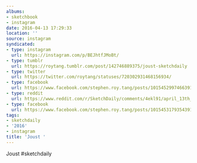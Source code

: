 ```yaml
---
albums:
- sketchbook
- instagram
date: 2016-04-13 17:29:33
location: ''
source: instagram
syndicated:
- type: instagram
  url: https://instagram.com/p/BEJhtfJMoBt/
- type: tumblr
  url: https://roytang.tumblr.com/post/142746889375/joust-sketchdaily
- type: twitter
  url: https://twitter.com/roytang/statuses/720302931468156934/
- type: facebook
  url: https://www.facebook.com/stephen.roy.tang/posts/10154529974663912:1
- type: reddit
  url: https://www.reddit.com/r/SketchDaily/comments/4ekl91/april_13th_imaginary_maps/d21g1f2/
- type: facebook
  url: https://www.facebook.com/stephen.roy.tang/posts/10154531793543912
tags:
- sketchdaily
- '2016'
- instagram
title: 'Joust '
---
```


Joust #sketchdaily